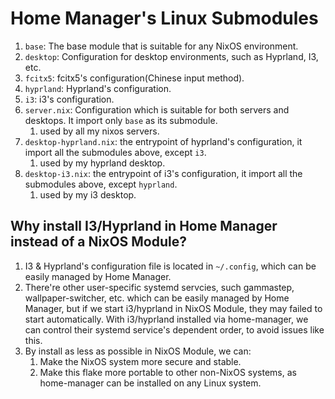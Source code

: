 # Home Manager's Linux Submodules

1. `base`: The base module that is suitable for any NixOS environment.
2. `desktop`: Configuration for desktop environments, such as Hyprland, I3, etc.
3. `fcitx5`: fcitx5's configuration(Chinese input method).
4. `hyprland`: Hyprland's configuration.
5. `i3`: i3's configuration.
6. `server.nix`: Configuration which is suitable for both servers and desktops. It import only `base` as its submodule.
    1. used by all my nixos servers.
6. `desktop-hyprland.nix`: the entrypoint of hyprland's configuration, it import all the submodules above, except `i3`.
    1. used by my hyprland desktop.
7. `desktop-i3.nix`: the entrypoint of i3's configuration, it import all the submodules above, except `hyprland`.
    1. used by my i3 desktop.


## Why install I3/Hyprland in Home Manager instead of a NixOS Module?

1. I3 & Hyprland's configuration file is located in `~/.config`, which can be easily managed by Home Manager.
2. There're other user-specific systemd servcies, such gammastep, wallpaper-switcher, etc. which can be easily managed by Home Manager, but if we start i3/hyprland in NixOS Module, they may failed to start automatically. With i3/hyprland installed via home-manager, we can control their systemd service's dependent order, to avoid issues like this.
3. By install as less as possible in NixOS Module, we can:
    1. Make the NixOS system more secure and stable.
    2. Make this flake more portable to other non-NixOS systems, as home-manager can be installed on any Linux system.

